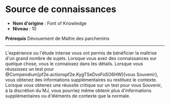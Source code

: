 # Source de connaissances

 * **Nom d'origine** : Font of Knowledge
 * **Niveau** : 10


<p><span><strong>Prérequis</strong> Dévouement de Maître des parchemins <br></span></p>
<hr>
<p>L'expérience ou l'étude intense vous ont permis de bénéficier la maîtrise d'un grand nombre de sujets. Lorsque vous avez des connaissances sur quelque chose, vous le connaissez dans les détails. Lorsque vous réussissez un test pour @Compendium[pf2e.actionspf2e.KygTSeDvsFoSO6HW]{vous Souvenir}, vous obtenez des informations supplémentaires ou restituez le contexte. Lorsque vous obtenez une réussite critique sur un test pour vous Souvenir, à la discrétion du MJ, vous pourriez même obtenir plus d'informations supplémentaires ou d'éléments de contexte que la normale.&nbsp;</p>
